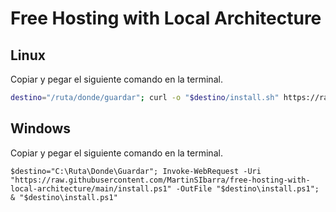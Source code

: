 # Free Hosting with Local Architecture

## Linux

Copiar y pegar el siguiente comando en la terminal.
```Bash
destino="/ruta/donde/guardar"; curl -o "$destino/install.sh" https://raw.githubusercontent.com/MartinSIbarra/free-hosting-with-local-architecture/main/install.sh && chmod +x "$destino/install.sh" && "$destino/insstall.sh"
```


## Windows

Copiar y pegar el siguiente comando en la terminal.
```
$destino="C:\Ruta\Donde\Guardar"; Invoke-WebRequest -Uri "https://raw.githubusercontent.com/MartinSIbarra/free-hosting-with-local-architecture/main/install.ps1" -OutFile "$destino\install.ps1"; & "$destino\install.ps1"
```

